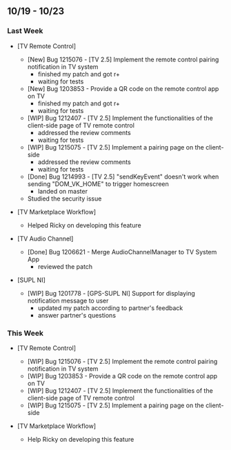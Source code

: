 ## 10/19 - 10/23 ##

### Last Week ###

* [TV Remote Control]
    - [New] Bug 1215076 - [TV 2.5] Implement the remote control pairing notification in TV system
        - finished my patch and got r+
        - waiting for tests
    - [New] Bug 1203853 - Provide a QR code on the remote control app on TV
        - finished my patch and got r+
        - waiting for tests
    - [WIP] Bug 1212407 - [TV 2.5] Implement the functionalities of the client-side page of TV remote control
        - addressed the review comments
        - waiting for tests
    - [WIP] Bug 1215075 - [TV 2.5] Implement a pairing page on the client-side
        - addressed the review comments
        - waiting for tests
    - [Done] Bug 1214993 - [TV 2.5] "sendKeyEvent" doesn't work when sending "DOM_VK_HOME" to trigger homescreen
        - landed on master
    - Studied the security issue

* [TV Marketplace Workflow]
    - Helped Ricky on developing this feature

* [TV Audio Channel]
    - [Done] Bug 1206621 - Merge AudioChannelManager to TV System App
        - reviewed the patch

* [SUPL NI]
    - [WIP] Bug 1201778 - [GPS-SUPL NI] Support for displaying notification message to user
        - updated my patch according to partner's feedback
        - answer partner's questions

### This Week ###

* [TV Remote Control]
    - [WIP] Bug 1215076 - [TV 2.5] Implement the remote control pairing notification in TV system
    - [WIP] Bug 1203853 - Provide a QR code on the remote control app on TV
    - [WIP] Bug 1212407 - [TV 2.5] Implement the functionalities of the client-side page of TV remote control
    - [WIP] Bug 1215075 - [TV 2.5] Implement a pairing page on the client-side

* [TV Marketplace Workflow]
    - Help Ricky on developing this feature
